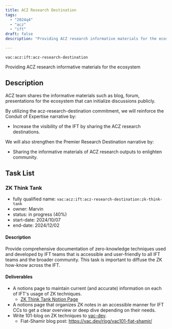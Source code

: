 ```yaml
---
title: ACZ Research Destination
tags:
  - "2024q4"
  - "acz"
  - "ift"
draft: false
description: "Providing ACZ research informative materials for the ecosystem"

---
```


`vac:acz:ift:acz-research-destination`

Providing ACZ research informative materials for the ecosystem
## Description

ACZ team shares the informative materials such as blog, forum, presentations for the ecosystem that
can initialize discussions publicly.  

By utilizing the acz-research-destination commitment, 
we will reinforce the Conduit of Expertise narrative by:
* Increase the visibility of the IFT by sharing the ACZ research destinations.

We will also strengthen the Premier Research Destination narrative by: 
* Sharing the informative materials of ACZ research outputs to enlighten community.

## Task List

### ZK Think Tank 

* fully qualified name: `vac:acz:ift:acz-research-destination:zk-think-tank`
* owner: Marvin
* status: in progress (40%)
* start-date: 2024/10/07
* end-date: 2024/12/02

#### Description 

Provide comprehensive documentation of zero-knowledge techniques used and developed by IFT teams 
that is accessible and user-friendly to all IFT teams and the broader community. 
This task is important to diffuse the ZK how-know across the IFT. 

#### Deliverables 

* A notions page to maintain current (and accurate) information on each of IFT's usage of ZK techniques.
  * [ZK Think Tank Notion Page](https://www.notion.so/ZK-Think-Tank-1348f96fb65c808eb6f1e27f74ab55fc)
* A notions page that organizes ZK notes in an accessible manner for IFT CCs 
to get a clear overview or deep dive depending on their needs.
* Write 101-blog on ZK techniques to [vac-dev](https://vac.dev/rlog/).
  * Fiat-Shamir blog post: https://vac.dev/rlog/vac101-fiat-shamir/